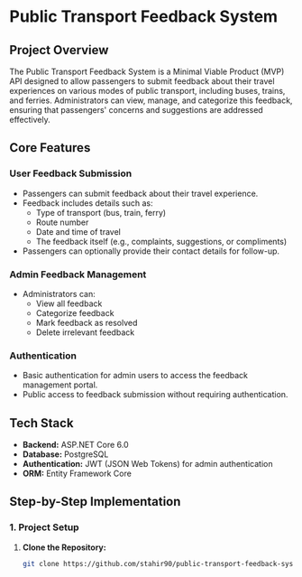 # Public Transport Feedback System

## Project Overview

The Public Transport Feedback System is a Minimal Viable Product (MVP) API designed to allow passengers to submit feedback about their travel experiences on various modes of public transport, including buses, trains, and ferries. Administrators can view, manage, and categorize this feedback, ensuring that passengers' concerns and suggestions are addressed effectively.

## Core Features

### User Feedback Submission

- Passengers can submit feedback about their travel experience.
- Feedback includes details such as:
  - Type of transport (bus, train, ferry)
  - Route number
  - Date and time of travel
  - The feedback itself (e.g., complaints, suggestions, or compliments)
- Passengers can optionally provide their contact details for follow-up.

### Admin Feedback Management

- Administrators can:
  - View all feedback
  - Categorize feedback
  - Mark feedback as resolved
  - Delete irrelevant feedback

### Authentication

- Basic authentication for admin users to access the feedback management portal.
- Public access to feedback submission without requiring authentication.

## Tech Stack

- **Backend:** ASP.NET Core 6.0
- **Database:** PostgreSQL
- **Authentication:** JWT (JSON Web Tokens) for admin authentication
- **ORM:** Entity Framework Core

## Step-by-Step Implementation

### 1. Project Setup

1. **Clone the Repository:**

   ```bash
   git clone https://github.com/stahir90/public-transport-feedback-system.git


   ```
